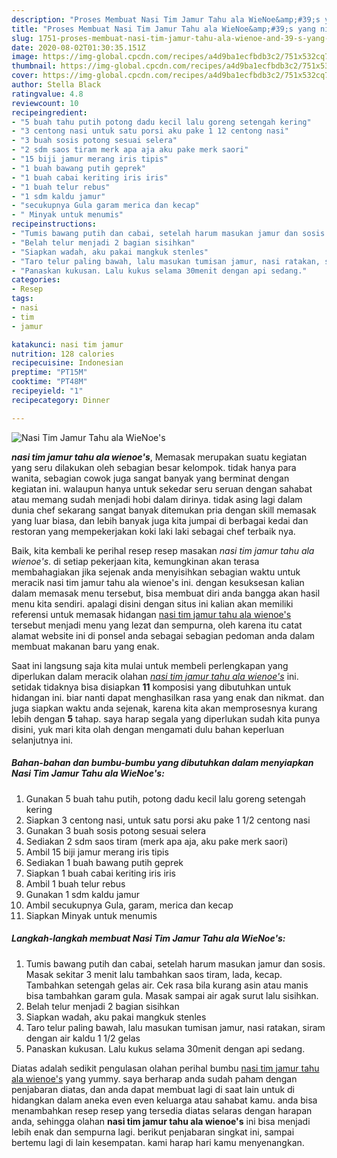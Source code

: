```yaml
---
description: "Proses Membuat Nasi Tim Jamur Tahu ala WieNoe&amp;#39;s yang nikmat"
title: "Proses Membuat Nasi Tim Jamur Tahu ala WieNoe&amp;#39;s yang nikmat"
slug: 1751-proses-membuat-nasi-tim-jamur-tahu-ala-wienoe-and-39-s-yang-nikmat
date: 2020-08-02T01:30:35.151Z
image: https://img-global.cpcdn.com/recipes/a4d9ba1ecfbdb3c2/751x532cq70/nasi-tim-jamur-tahu-ala-wienoes-foto-resep-utama.jpg
thumbnail: https://img-global.cpcdn.com/recipes/a4d9ba1ecfbdb3c2/751x532cq70/nasi-tim-jamur-tahu-ala-wienoes-foto-resep-utama.jpg
cover: https://img-global.cpcdn.com/recipes/a4d9ba1ecfbdb3c2/751x532cq70/nasi-tim-jamur-tahu-ala-wienoes-foto-resep-utama.jpg
author: Stella Black
ratingvalue: 4.8
reviewcount: 10
recipeingredient:
- "5 buah tahu putih potong dadu kecil lalu goreng setengah kering"
- "3 centong nasi untuk satu porsi aku pake 1 12 centong nasi"
- "3 buah sosis potong sesuai selera"
- "2 sdm saos tiram merk apa aja aku pake merk saori"
- "15 biji jamur merang iris tipis"
- "1 buah bawang putih geprek"
- "1 buah cabai keriting iris iris"
- "1 buah telur rebus"
- "1 sdm kaldu jamur"
- "secukupnya Gula garam merica dan kecap"
- " Minyak untuk menumis"
recipeinstructions:
- "Tumis bawang putih dan cabai, setelah harum masukan jamur dan sosis. Masak sekitar 3 menit lalu tambahkan saos tiram, lada, kecap. Tambahkan setengah gelas air. Cek rasa bila kurang asin atau manis bisa tambahkan garam gula. Masak sampai air agak surut lalu sisihkan."
- "Belah telur menjadi 2 bagian sisihkan"
- "Siapkan wadah, aku pakai mangkuk stenles"
- "Taro telur paling bawah, lalu masukan tumisan jamur, nasi ratakan, siram dengan air kaldu 1 1/2 gelas"
- "Panaskan kukusan. Lalu kukus selama 30menit dengan api sedang."
categories:
- Resep
tags:
- nasi
- tim
- jamur

katakunci: nasi tim jamur 
nutrition: 128 calories
recipecuisine: Indonesian
preptime: "PT15M"
cooktime: "PT48M"
recipeyield: "1"
recipecategory: Dinner

---
```



![Nasi Tim Jamur Tahu ala WieNoe&#39;s](https://img-global.cpcdn.com/recipes/a4d9ba1ecfbdb3c2/751x532cq70/nasi-tim-jamur-tahu-ala-wienoes-foto-resep-utama.jpg)

<b><i>nasi tim jamur tahu ala wienoe&#39;s</i></b>, Memasak merupakan suatu kegiatan yang seru dilakukan oleh sebagian besar kelompok. tidak hanya para wanita, sebagian cowok juga sangat banyak yang berminat dengan kegiatan ini. walaupun hanya untuk sekedar seru seruan dengan sahabat atau memang sudah menjadi hobi dalam dirinya. tidak asing lagi dalam dunia chef sekarang sangat banyak ditemukan pria dengan skill memasak yang luar biasa, dan lebih banyak juga kita jumpai di berbagai kedai dan restoran yang mempekerjakan koki laki laki sebagai chef terbaik nya.



Baik, kita kembali ke perihal resep resep masakan <i>nasi tim jamur tahu ala wienoe&#39;s</i>. di setiap pekerjaan kita, kemungkinan akan terasa membahagiakan jika sejenak anda menyisihkan sebagian waktu untuk meracik nasi tim jamur tahu ala wienoe&#39;s ini. dengan kesuksesan kalian dalam memasak menu tersebut, bisa membuat diri anda bangga akan hasil menu kita sendiri. apalagi disini dengan situs ini kalian akan memiliki referensi untuk memasak hidangan <u>nasi tim jamur tahu ala wienoe&#39;s</u> tersebut menjadi menu yang lezat dan sempurna, oleh karena itu catat alamat website ini di ponsel anda sebagai sebagian pedoman anda dalam membuat makanan baru yang enak.


Saat ini langsung saja kita mulai untuk membeli perlengkapan yang diperlukan dalam meracik olahan <u><i>nasi tim jamur tahu ala wienoe&#39;s</i></u> ini. setidak tidaknya bisa disiapkan <b>11</b> komposisi yang dibutuhkan untuk hidangan ini. biar nanti dapat menghasilkan rasa yang enak dan nikmat. dan juga siapkan waktu anda sejenak, karena kita akan memprosesnya kurang lebih dengan <b>5</b> tahap. saya harap segala yang diperlukan sudah kita punya disini, yuk mari kita olah dengan mengamati dulu bahan keperluan selanjutnya ini.

<!--inarticleads1-->

##### Bahan-bahan dan bumbu-bumbu yang dibutuhkan dalam menyiapkan Nasi Tim Jamur Tahu ala WieNoe&#39;s:

1. Gunakan 5 buah tahu putih, potong dadu kecil lalu goreng setengah kering
1. Siapkan 3 centong nasi, untuk satu porsi aku pake 1 1/2 centong nasi
1. Gunakan 3 buah sosis potong sesuai selera
1. Sediakan 2 sdm saos tiram (merk apa aja, aku pake merk saori)
1. Ambil 15 biji jamur merang iris tipis
1. Sediakan 1 buah bawang putih geprek
1. Siapkan 1 buah cabai keriting iris iris
1. Ambil 1 buah telur rebus
1. Gunakan 1 sdm kaldu jamur
1. Ambil secukupnya Gula, garam, merica dan kecap
1. Siapkan  Minyak untuk menumis




<!--inarticleads2-->

##### Langkah-langkah membuat Nasi Tim Jamur Tahu ala WieNoe&#39;s:

1. Tumis bawang putih dan cabai, setelah harum masukan jamur dan sosis. Masak sekitar 3 menit lalu tambahkan saos tiram, lada, kecap. Tambahkan setengah gelas air. Cek rasa bila kurang asin atau manis bisa tambahkan garam gula. Masak sampai air agak surut lalu sisihkan.
1. Belah telur menjadi 2 bagian sisihkan
1. Siapkan wadah, aku pakai mangkuk stenles
1. Taro telur paling bawah, lalu masukan tumisan jamur, nasi ratakan, siram dengan air kaldu 1 1/2 gelas
1. Panaskan kukusan. Lalu kukus selama 30menit dengan api sedang.




Diatas adalah sedikit pengulasan olahan perihal bumbu <u>nasi tim jamur tahu ala wienoe&#39;s</u> yang yummy. saya berharap anda sudah paham dengan penjabaran diatas, dan anda dapat membuat lagi di saat lain untuk di hidangkan dalam aneka even even keluarga atau sahabat kamu. anda bisa menambahkan resep resep yang tersedia diatas selaras dengan harapan anda, sehingga olahan <b>nasi tim jamur tahu ala wienoe&#39;s</b> ini bisa menjadi lebih enak dan sempurna lagi. berikut penjabaran singkat ini, sampai bertemu lagi di lain kesempatan. kami harap hari kamu menyenangkan.
